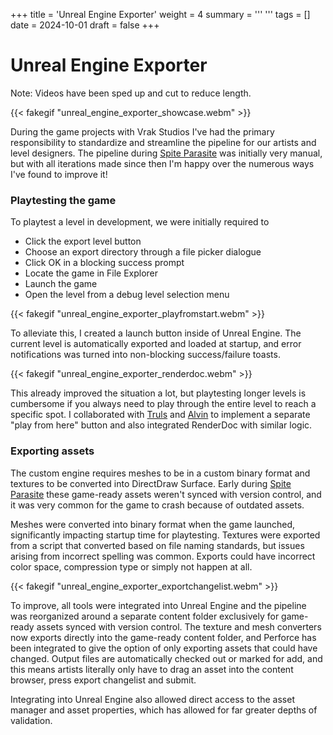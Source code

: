 +++
title = 'Unreal Engine Exporter'
weight = 4
summary = '''
'''
tags = []
date = 2024-10-01
draft = false
+++

# Unreal Engine Exporter
Note: Videos have been sped up and cut to reduce length.

{{< fakegif "unreal_engine_exporter_showcase.webm" >}}

During the game projects with Vrak Studios I've had the primary responsibility to standardize and streamline the pipeline for our artists and level designers. 
The pipeline during [Spite Parasite](/projects/spite-parasite) was initially very manual, but with all iterations made since then I'm happy over the numerous ways I've found to improve it!

### Playtesting the game
To playtest a level in development, we were initially required to
* Click the export level button
* Choose an export directory through a file picker dialogue
* Click OK in a blocking success prompt
* Locate the game in File Explorer
* Launch the game
* Open the level from a debug level selection menu

{{< fakegif "unreal_engine_exporter_playfromstart.webm" >}}

To alleviate this, I created a launch button inside of Unreal Engine. The current level is automatically exported and loaded at startup, and error notifications was turned into non-blocking success/failure toasts.

{{< fakegif "unreal_engine_exporter_renderdoc.webm" >}}

This already improved the situation a lot, but playtesting longer levels is cumbersome if you always need to play through the entire level to reach a specific spot. I collaborated with [Truls](https://trulsrockstrom.com/) and [Alvin](https://www.alvineriksson.com/) to implement a separate "play from here" button and also integrated RenderDoc with similar logic.


### Exporting assets
The custom engine requires meshes to be in a custom binary format and textures to be converted into DirectDraw Surface. Early during [Spite Parasite](/projects/spite-parasite) these game-ready assets weren't synced with version control, and it was very common for the game to crash because of outdated assets. 

Meshes were converted into binary format when the game launched, significantly impacting startup time for playtesting. Textures were exported from a script that converted based on file naming standards, but issues arising from incorrect spelling was common. Exports could have incorrect color space, compression type or simply not happen at all.

{{< fakegif "unreal_engine_exporter_exportchangelist.webm" >}}

To improve, all tools were integrated into Unreal Engine and the pipeline was reorganized around a separate content folder exclusively for game-ready assets synced with version control. The texture and mesh converters now exports directly into the game-ready content folder, and Perforce has been integrated to give the option of only exporting assets that could have changed. Output files are automatically checked out or marked for add, and this means artists literally only have to drag an asset into the content browser, press export changelist and submit.

Integrating into Unreal Engine also allowed direct access to the asset manager and asset properties, which has allowed for far greater depths of validation.